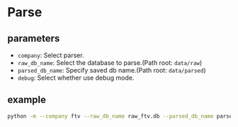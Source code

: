 # Parse

## parameters

- `company`: Select parser.
- `raw_db_name`: Select the database to parse.(Path root: `data/raw`)
- `parsed_db_name`: Specify saved db name.(Path root: `data/parsed`)
- `debug`: Select whether use debug mode.

## example

```sh
python -m --company ftv --raw_db_name raw_ftv.db --parsed_db_name parsed_ftv.db --debug True
```